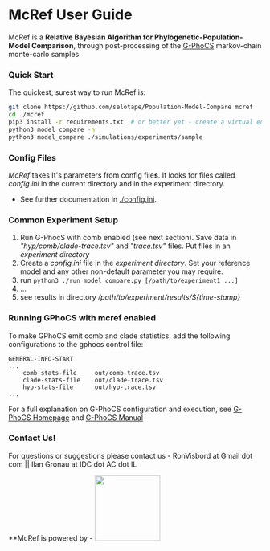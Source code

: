 # McRef User Guide



McRef is a **Relative Bayesian Algorithm for Phylogenetic-Population-Model Comparison**, through post-processing of the [G-PhoCS](http://compgen.cshl.edu/GPhoCS/) markov-chain monte-carlo samples.



### Quick Start
The quickest, surest way to run McRef is:
```bash
git clone https://github.com/selotape/Population-Model-Compare mcref
cd ./mcref
pip3 install -r requirements.txt  # or better yet - create a virtual environment!
python3 model_compare -h
python3 model_compare ./simulations/experiments/sample
```


### Config Files
*McRef* takes It's parameters from config file**s**. It looks for files called *config.ini* in the current directory and in the experiment directory. 
   * See further documentation in [./config.ini](https://github.com/selotape/Population-Model-Compare/blob/master/config.ini).


### Common Experiment Setup
1. Run G-PhocS with comb enabled (see next section). Save data in *"hyp/comb/clade-trace.tsv"* and *"trace.tsv"* files. Put files in an *experiment directory*
2. Create a *config.ini* file in the *experiment directory*. Set your reference model and any other non-default parameter you may require.
3. run `python3 ./run_model_compare.py [/path/to/experiment1 ...]`
4. ...
5. see results in directory */path/to/experiment/results/${time-stamp}* 

### Running GPhoCS with mcref enabled
To make GPhoCS emit comb and clade statistics, add the following configurations to the gphocs control file:

```
GENERAL-INFO-START
...
    comb-stats-file     out/comb-trace.tsv
    clade-stats-file    out/clade-trace.tsv
    hyp-stats-file      out/hyp-trace.tsv
...
```
For a full explanation on G-PhoCS configuration and execution, see  [G-PhoCS Homepage](http://compgen.cshl.edu/GPhoCS/) and [G-PhoCS Manual](http://compgen.cshl.edu/GPhoCS/GPhoCS_Manual.pdf)


### Contact Us!
For questions or suggestions please contact us - RonVisbord at Gmail dot com || Ilan Gronau at IDC dot AC dot IL

**McRef is powered by - <img src="http://www.faculty.idc.ac.il/igronau/images/research/gphocs-logo.png"  width="130"/>

